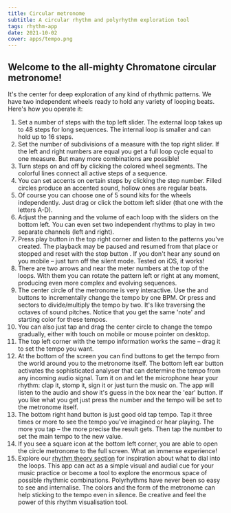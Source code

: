 ```yaml
---
title: Circular metronome
subtitle: A circular rhythm and polyrhythm exploration tool
tags: rhythm-app
date: 2021-10-02
cover: apps/tempo.png
---
```


<client-only >
  <beat-circle />
</client-only >

## Welcome to the all-mighty Chromatone circular metronome!

It's the center for deep exploration of any kind of rhythmic patterns. We have two independent wheels ready to hold any variety of looping beats. Here's how you operate it:

1. Set a number of steps with the top left slider. The external loop takes up to 48 steps for long sequences. The internal loop is smaller and can hold up to 16 steps.
2. Set the number of subdivisions of a measure with the top right slider. If the left and right numbers are equal you get a full loop cycle equal to one measure. But many more combinations are possible!
3. Turn steps on and off by clicking the colored wheel segments. The colorful lines connect all active steps of a sequence.
4. You can set accents on certain steps by clicking the step number. Filled circles produce an accented sound, hollow ones are regular beats.
5. Of course you can choose one of 5 sound kits for the wheels independently. Just drag or click the bottom left slider (that one with the letters A-D). 
6. Adjust the panning <mdi-pan-horizontal /> and the volume <la-volume-up /> of each loop with the sliders on the bottom left. You can even set two independent rhythms to play in two separate channels (left and right).
7. Press play button <la-play /> in the top right corner and listen to the patterns you've created. The playback may be paused <la-pause /> and resumed from that place or stopped and reset with the stop button <la-stop />. If you don't hear any sound on you mobile – just turn off the silent mode. Tested on iOS, it works!
8. There are two arrows <la-angle-left /> and <la-angle-right /> near the meter numbers at the top of the loops. With them you can rotate the pattern left or right at any moment, producing even more complex and evolving sequences.
9. The center circle of the metronome is very interactive. Use the <la-minus /> and <la-plus /> buttons to incrementally change the tempo by one BPM. Or press <la-slash /> and <la-times /> sectors to divide/multiply the tempo by two. It's like traversing the octaves of sound pitches. Notice that you get the same 'note' and starting color for these tempos.
10. You can also just tap and drag the center circle to change the tempo gradually, either with touch on mobile or mouse pointer on desktop.
11. The top left corner with the tempo information works the same – drag it to set the tempo you want.
12. At the bottom of the screen you can find buttons to get the tempo from the world around you to the metronome itself. The bottom left ear button <tabler-ear /> activates the sophisticated analyser that can determine the tempo from any incoming audio signal. Turn it on and let the microphone hear your rhythm: clap it, stomp it, sign it or just turn the music on. The app will listen to the audio and show it's guess in the box near the 'ear' button. If you like what you get just press the number and the tempo will be set to the metronome itself.
13. The bottom right hand button <fluent-tap-double-20-regular /> is just good old tap tempo. Tap it three times or more to see the tempo you've imagined or hear playing. The more you tap – the more precise the result gets. Then tap the number to set the main tempo to the new value.
14. If you see a square icon <la-expand /> at the bottom left corner, you are able to open the circle metronome to the full screen. What an immense experience!
15. Explore our [rhythm theory section](/theory/rhythm/) for inspiration about what to dial into the loops. This app can act as a simple visual and audial cue for your music practice or become a tool to explore the enormous space of possible rhythmic combinations. Polyrhythms have never been so easy to see and internalise. The colors and the form of the metronome can help sticking to the tempo even in silence. Be creative and feel the power of this rhythm visualisation tool.
